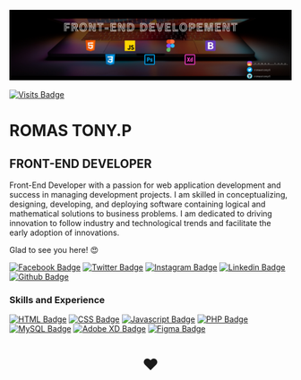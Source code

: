 ![I'm Front-End Developer](https://github.com/romastony0/romastony0/blob/main/Twitter%20post%20-%201%20(1).jpg)


[![Visits Badge](https://badges.pufler.dev/visits/puf17640/git-badges)](https://badges.pufler.dev)










# ROMAS TONY.P   

## FRONT-END DEVELOPER

Front-End Developer with a passion for web application development and success in managing development projects. I am skilled in conceptualizing, designing, developing, and deploying software containing logical and mathematical solutions to business problems. I am dedicated to driving innovation to follow industry and technological trends and facilitate the early adoption of innovations.


Glad to see you here! 😍 

[![Facebook Badge](https://img.shields.io/badge/Facebook-1877F2?style=for-the-badge&logo=facebook&logoColor=white&link=https://www.facebook.com/r)](https://www.facebook.com/romas.tony.10)
[![Twitter Badge](https://img.shields.io/badge/twitter-1DA1F2?style=for-the-badge&logo=twitter&logoColor=white&link=https://twitter.com/romastony0?s=09)](https://twitter.com/romastony0)
[![Instagram Badge](https://img.shields.io/badge/Instagram-E4405F?style=for-the-badge&logo=instagram&logoColor=white)](https://www.instagram.com/_r_o_m_a_s___t_o_n_y_)
[![Linkedin Badge](https://img.shields.io/badge/LinkedIn-0077B5?style=for-the-badge&logo=linkedin&logoColor=white)](https://www.linkedin.com/in/romastony0/)
[![Github Badge](https://img.shields.io/badge/GitHub-100000?style=for-the-badge&logo=github&logoColor=white)](https://github.com/romastony0)

### Skills and Experience

  [![HTML Badge](https://img.shields.io/badge/HTML5-E34F26?style=for-the-badge&logo=html5&logoColor=white)](https://www.w3schools.com/html/)
  [![CSS Badge](https://img.shields.io/badge/CSS3-1572B6?style=for-the-badge&logo=css3&logoColor=white)](https://www.w3schools.com/css/)
  [![Javascript Badge](https://img.shields.io/badge/JAVASCRIPT%20-%23323330.svg?&style=for-the-badge&logo=javascript&logoColor=%23F7DF1E)](https://www.w3schools.com/js/)
  [![PHP Badge](https://img.shields.io/badge/PHP-777BB4?style=for-the-badge&logo=PHP&logoColor=white)](https://www.w3schools.com/php/)
  [![MySQL Badge](https://img.shields.io/badge/MySQL-00000F?style=for-the-badge&logo=mysql&logoColor=white)](https://www.w3schools.com/MySQL/default.asp)
  [![Adobe XD Badge](https://img.shields.io/badge/Adobe%20XD-470137?style=for-the-badge&logo=Adobe%20XD&logoColor=#FF61F6)](https://www.adobe.com/in/)
  [![Figma Badge](https://img.shields.io/badge/Figma-F24E1E?style=for-the-badge&logo=figma&logoColor=white)](https://www.figma.com/)

<h1 align="center">❤️</h1>
